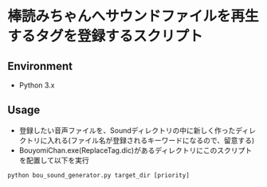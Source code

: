# 棒読みちゃんへサウンドファイルを再生するタグを登録するスクリプト

## Environment
+ Python 3.x

## Usage
+ 登録したい音声ファイルを、Soundディレクトリの中に新しく作ったディレクトリに入れる(ファイル名が登録されるキーワードになるので、留意する)
+ BouyomiChan.exe(ReplaceTag.dic)があるディレクトリにこのスクリプトを配置して以下を実行
```
python bou_sound_generator.py target_dir [priority]
```